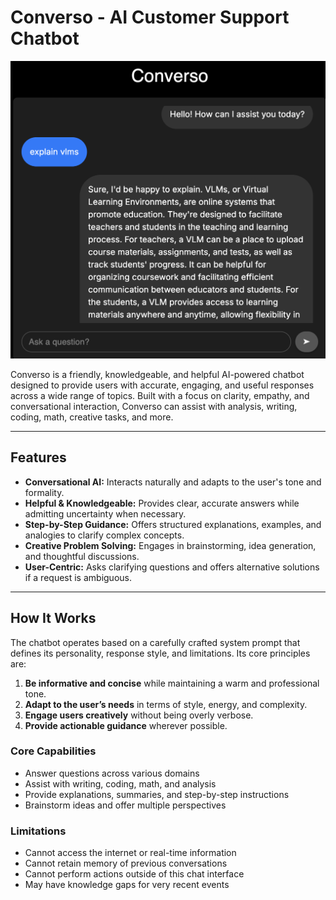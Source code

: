 # Converso - AI Customer Support Chatbot

![Converso Preview](/public/preview.png)

Converso is a friendly, knowledgeable, and helpful AI-powered chatbot designed to provide users with accurate, engaging, and useful responses across a wide range of topics. Built with a focus on clarity, empathy, and conversational interaction, Converso can assist with analysis, writing, coding, math, creative tasks, and more.

---

## Features

- **Conversational AI:** Interacts naturally and adapts to the user's tone and formality.
- **Helpful & Knowledgeable:** Provides clear, accurate answers while admitting uncertainty when necessary.
- **Step-by-Step Guidance:** Offers structured explanations, examples, and analogies to clarify complex concepts.
- **Creative Problem Solving:** Engages in brainstorming, idea generation, and thoughtful discussions.
- **User-Centric:** Asks clarifying questions and offers alternative solutions if a request is ambiguous.

---

## How It Works

The chatbot operates based on a carefully crafted system prompt that defines its personality, response style, and limitations. Its core principles are:

1. **Be informative and concise** while maintaining a warm and professional tone.
2. **Adapt to the user’s needs** in terms of style, energy, and complexity.
3. **Engage users creatively** without being overly verbose.
4. **Provide actionable guidance** wherever possible.

### Core Capabilities

- Answer questions across various domains
- Assist with writing, coding, math, and analysis
- Provide explanations, summaries, and step-by-step instructions
- Brainstorm ideas and offer multiple perspectives

### Limitations

- Cannot access the internet or real-time information
- Cannot retain memory of previous conversations
- Cannot perform actions outside of this chat interface
- May have knowledge gaps for very recent events
